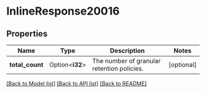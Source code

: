 # InlineResponse20016

## Properties

Name | Type | Description | Notes
------------ | ------------- | ------------- | -------------
**total_count** | Option<**i32**> | The number of granular retention policies. | [optional]

[[Back to Model list]](../README.md#documentation-for-models) [[Back to API list]](../README.md#documentation-for-api-endpoints) [[Back to README]](../README.md)


